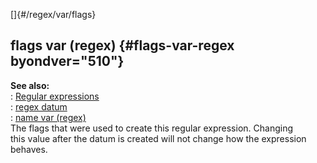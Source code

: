 []{#/regex/var/flags}    
## flags var (regex) {#flags-var-regex byondver="510"}    
**See also:**    
:   [Regular expressions](/ref/%7Bnotes%7D/regex)    
:   [regex datum](/ref/regex)    
:   [name var (regex)](/ref/regex/var/name)    
The flags that were used to create this regular expression. Changing    
this value after the datum is created will not change how the expression    
behaves.  